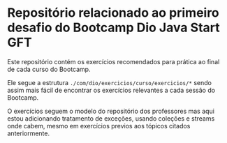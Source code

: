# Repositório relacionado ao primeiro desafio do Bootcamp Dio Java Start GFT

Este repositório contém os exercícios recomendados para prática ao final de cada curso do Bootcamp.

Ele segue a estrutura `./com/dio/exercicios/curso/exercicios/*` sendo assim mais fácil de encontrar os exercícios relevantes a cada sessão do Bootcamp.

O exercícios seguem o modelo do repositório dos professores mas aqui estou adicionando
tratamento de exceções, usando coleções e streams onde cabem, mesmo em exercícios previos aos tópicos citados anteriormente.